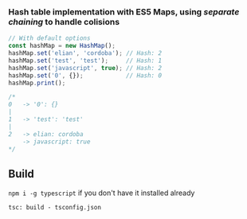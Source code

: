 ### Hash table implementation with ES5 Maps, using _separate chaining_ to handle colisions

``` javascript
// With default options
const hashMap = new HashMap();
hashMap.set('elian', 'cordoba'); // Hash: 2
hashMap.set('test', 'test');     // Hash: 1
hashMap.set('javascript', true); // Hash: 2
hashMap.set('0', {});            // Hash: 0
hashMap.print();

/*
0   -> '0': {}
|
1   -> 'test': 'test'
|
2   -> elian: cordoba
    -> javascript: true
*/
```

## Build
`npm i -g typescript` if you don't have it installed already

```
tsc: build - tsconfig.json
```